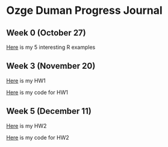 # Ozge Duman Progress Journal

## Week 0 (October 27)

[Here](files\example_homework_0.html) is my 5 interesting R examples

## Week 3 (November 20)

[Here](files\HW1_ozgeduman.html) is my HW1

[Here](files\hw1.ipynb) is my code for HW1

## Week 5 (December 11)

[Here](files\HW2_ozgeduman.html) is my HW2

[Here](files\hw2.ipynb) is my code for HW2